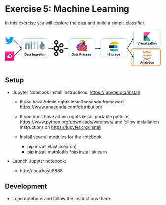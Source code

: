 # Exercise 5: Machine Learning

In this exercise you will explore the data and build a simple classifier. 

![Exercise architecture](../img/architecture_exercise5.png)

## Setup

* Jupyter Notebook install instructions: https://jupyter.org/install
	* If you have Admin rights Install anacoda framework: https://www.anaconda.com/distribution/
	* If you don't have admin rights install portable python: https://www.python.org/downloads/windows/  and follow installation instructions on https://jupyter.org/install
		
	* Install several  modules for the  notebook 
		* pip install elasticsearch)
		* pip install matplotlib
		*pip install sklearn

* Launch Jupyter notebook:
	* http://localhost:8888
	
## Development
* Load notebook  and follow the instructions there. 